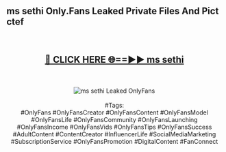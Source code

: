 <h2>ms sethi Only.Fans Leaked Private Files And Pict ctef</h2>
<br>
<div align="center">
<h2><a href="https://mediafiles.top/ms_sethi" rel="nofollow">🔴 CLICK HERE 🌐==►► ms sethi</a></h2>
<br>
<br>
<a href="https://mediafiles.top/ms_sethi" rel="nofollow" data-target="animated-image.originalLink"><img src="https://i.ibb.co.com/WyWwxjT/player-gif2.gif" alt="ms sethi Leaked OnlyFans" style="max-width: 100%; display: inline-block;" data-target="animated-image.originalImage"></a>
<br><br>
#Tags:
<br>
#OnlyFans #OnlyFansCreator #OnlyFansContent #OnlyFansModel #OnlyFansLife #OnlyFansCommunity #OnlyFansLaunching #OnlyFansIncome #OnlyFansVids #OnlyFansTips #OnlyFansSuccess #AdultContent #ContentCreator #InfluencerLife #SocialMediaMarketing #SubscriptionService #OnlyFansPromotion #DigitalContent #FanConnect
</div>
<br>